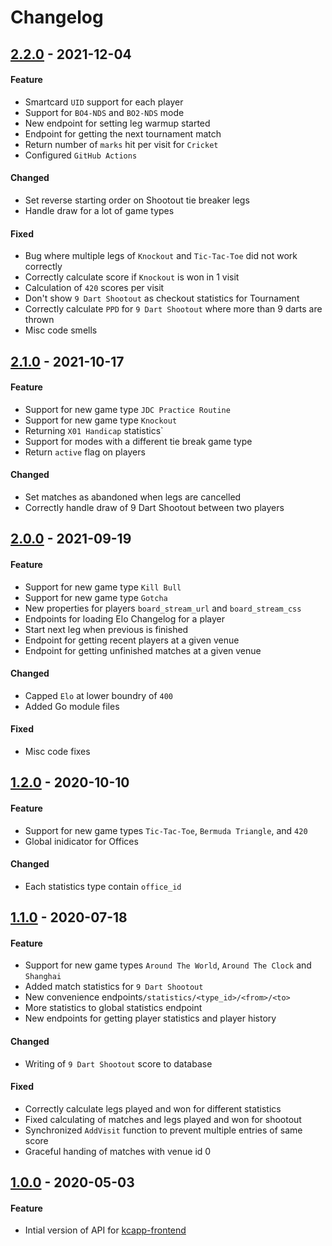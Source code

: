 # Changelog

## [2.2.0] - 2021-12-04
#### Feature
- Smartcard `UID` support for each player
- Support for `BO4-NDS` and `BO2-NDS` mode
- New endpoint for setting leg warmup started
- Endpoint for getting the next tournament match
- Return number of `marks` hit per visit for `Cricket`
- Configured `GitHub Actions`

#### Changed
- Set reverse starting order on Shootout tie breaker legs
- Handle draw for a lot of game types

#### Fixed
- Bug where multiple legs of `Knockout` and `Tic-Tac-Toe` did not work correctly
- Correctly calculate score if `Knockout` is won in 1 visit
- Calculation of `420` scores per visit
- Don't show `9 Dart Shootout` as checkout statistics for Tournament
- Correctly calculate `PPD` for `9 Dart Shootout` where more than 9 darts are thrown
- Misc code smells

## [2.1.0] - 2021-10-17
#### Feature
- Support for new game type `JDC Practice Routine`
- Support for new game type `Knockout`
- Returning `X01 Handicap` statistics`
- Support for modes with a different tie break game type
- Return `active` flag on players

#### Changed
- Set matches as abandoned when legs are cancelled
- Correctly handle draw of 9 Dart Shootout between two players

## [2.0.0] - 2021-09-19
#### Feature
- Support for new game type `Kill Bull`
- Support for new game type `Gotcha`
- New properties for players `board_stream_url` and `board_stream_css`
- Endpoints for loading Elo Changelog for a player
- Start next leg when previous is finished
- Endpoint for getting recent players at a given venue
- Endpoint for getting unfinished matches at a given venue

#### Changed
- Capped `Elo` at lower boundry of `400`
- Added Go module files

#### Fixed
- Misc code fixes

## [1.2.0] - 2020-10-10
#### Feature
- Support for new game types `Tic-Tac-Toe`, `Bermuda Triangle`, and `420`
- Global inidicator for Offices

#### Changed
- Each statistics type contain `office_id`

## [1.1.0] - 2020-07-18
#### Feature
- Support for new game types `Around The World`, `Around The Clock` and `Shanghai`
- Added match statistics for `9 Dart Shootout`
- New convenience endpoints`/statistics/<type_id>/<from>/<to>`
- More statistics to global statistics endpoint
- New endpoints for getting player statistics and player history

#### Changed
- Writing of `9 Dart Shootout` score to database

#### Fixed
- Correctly calculate legs played and won for different statistics
- Fixed calculating of matches and legs played and won for shootout
- Synchronized `AddVisit` function to prevent multiple entries of same score
- Graceful handing of matches with venue id 0

## [1.0.0] - 2020-05-03
#### Feature
- Intial version of API for [kcapp-frontend](https://github.com/kcapp/frontend)

[2.2.0]: https://github.com/kcapp/api/compare/v2.1.0...v2.2.0
[2.1.0]: https://github.com/kcapp/api/compare/v2.0.0...v2.1.0
[2.0.0]: https://github.com/kcapp/api/compare/v1.2.0...v2.0.0
[1.2.0]: https://github.com/kcapp/api/compare/v1.1.0...v1.2.0
[1.1.0]: https://github.com/kcapp/api/compare/v1.0.0...v1.1.0
[1.0.0]: https://github.com/kcapp/api/releases/tag/v1.0.0
